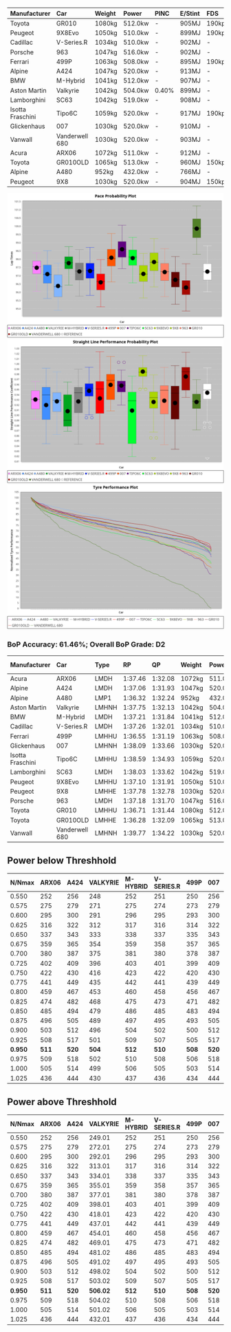 | Manufacturer     | Car            | Weight | Power   | PINC    | E/Stint | FDS     |
|:-|:-|:-|:-|:-|:-|:-|
| Toyota           | GR010          | 1080kg | 512.0kw |    -    | 905MJ   | 190kph  |
| Peugeot          | 9X8Evo         | 1050kg | 510.0kw |    -    | 899MJ   | 190kph  |
| Cadillac         | V-Series.R     | 1034kg | 510.0kw |    -    | 902MJ   |    -    |
| Porsche          | 963            | 1047kg | 516.0kw |    -    | 902MJ   |    -    |
| Ferrari          | 499P           | 1063kg | 508.0kw |    -    | 895MJ   | 190kph  |
| Alpine           | A424           | 1047kg | 520.0kw |    -    | 913MJ   |    -    |
| BMW              | M-Hybrid       | 1041kg | 512.0kw |    -    | 907MJ   |    -    |
| Aston Martin     | Valkyrie       | 1042kg | 504.0kw | 0.40%   | 899MJ   |    -    |
| Lamborghini      | SC63           | 1042kg | 519.0kw |    -    | 908MJ   |    -    |
| Isotta Fraschini | Tipo6C         | 1059kg | 520.0kw |    -    | 917MJ   | 190kph  |
| Glickenhaus      | 007            | 1030kg | 520.0kw |    -    | 910MJ   |    -    |
| Vanwall          | Vanderwell 680 | 1030kg | 520.0kw |    -    | 903MJ   |    -    |
| Acura            | ARX06          | 1072kg | 511.0kw |    -    | 912MJ   |    -    |
| Toyota           | GR010OLD       | 1065kg | 513.0kw |    -    | 960MJ   | 150kph  |
| Alpine           | A480           | 952kg  | 432.0kw |    -    | 766MJ   |    -    |
| Peugeot          | 9X8            | 1030kg | 520.0kw |    -    | 904MJ   | 150kph  |

![PACECHART](./IMG/CUSTOM.png)
![STRAIGHTLINEPERFORMANCECHART](./IMG/CUSTOM_sp.png)
![TYREPERFORMANCECHART](./IMG/CUSTOM_tw.png)

### BoP Accuracy: 61.46%; Overall BoP Grade: D2
| Manufacturer     | Car            | Type  | RP      | QP      | Weight | Power¹  | Threshhold | PINC    | Power²   | E/Stint | AVG Vmax  | FDS     | RDLC | L/Stint | BOP-Grade | Model Accuracy | Model Points | Match%  | SimDiff |
|:-|:-|:-|:-|:-|:-|:-|:-|:-|:-|:-|:-|:-|:-|:-|:-|:-|:-|:-|:-|
| Acura            | ARX06          | LMDH  | 1:37.46 | 1:32.08 | 1072kg | 511.0kw | 210.0kph   |    -    | 511.00kw |  912MJ  | 307.41kph |    -    | 1.00 | 29      | +B2       | 100.00%        | 996          | 83.75%  | +0.18   |
| Alpine           | A424           | LMDH  | 1:37.06 | 1:31.93 | 1047kg | 520.0kw | 210.0kph   |    -    | 520.00kw |  913MJ  | 307.90kph |    -    | 1.03 | 30      | -B2       | 96.10%         | 2390         | 82.47%  | #       |
| Alpine           | A480           | LMP1  | 1:36.32 | 1:32.24 |  952kg | 432.0kw | 210.0kph   |    -    | 432.00kw |  766MJ  | 305.95kph |    -    | 0.98 | 27      | -Ω1       | 95.62%         | 1701         | 39.56%  | #       |
| Aston Martin     | Valkyrie       | LMHNH | 1:37.75 | 1:32.13 | 1042kg | 504.0kw | 250.0kph   | 0.40%   | 506.00kw |  899MJ  | 304.59kph |    -    | 1.04 | 29      | +D1       | 100.00%        | 466          | 67.51%  | #       |
| BMW              | M-Hybrid       | LMDH  | 1:37.21 | 1:31.84 | 1041kg | 512.0kw | 210.0kph   |    -    | 512.00kw |  907MJ  | 308.53kph |    -    | 1.03 | 29      | -B1       | 100.00%        | 3339         | 86.67%  | #       |
| Cadillac         | V-Series.R     | LMDH  | 1:37.26 | 1:32.01 | 1034kg | 510.0kw | 210.0kph   |    -    | 510.00kw |  902MJ  | 310.62kph |    -    | 1.04 | 29      | -A2       | 99.56%         | 5841         | 92.18%  | #       |
| Ferrari          | 499P           | LMHHU | 1:36.55 | 1:31.19 | 1063kg | 508.0kw | 210.0kph   |    -    | 508.00kw |  895MJ  | 307.91kph | 190kph  | 1.05 | 29      | -E2       | 99.57%         | 7417         | 51.24%  | #       |
| Glickenhaus      | 007            | LMHNH | 1:38.09 | 1:33.66 | 1030kg | 520.0kw | 210.0kph   |    -    | 520.00kw |  910MJ  | 315.35kph |    -    | 0.97 | 30      | +D2       | 93.90%         | 2170         | 62.68%  | #       |
| Isotta Fraschini | Tipo6C         | LMHHU | 1:38.59 | 1:34.93 | 1059kg | 520.0kw | 210.0kph   |    -    | 520.00kw |  917MJ  | 310.25kph | 190kph  | 1.05 | 30      | +Ω1       | 100.00%        | 132          | 18.66%  | #       |
| Lamborghini      | SC63           | LMDH  | 1:38.03 | 1:33.62 | 1042kg | 519.0kw | 210.0kph   |    -    | 519.00kw |  908MJ  | 306.26kph |    -    | 1.06 | 30      | +C2       | 100.00%        | 784          | 71.10%  | #       |
| Peugeot          | 9X8Evo         | LMHHU | 1:37.10 | 1:31.91 | 1050kg | 510.0kw | 210.0kph   |    -    | 510.00kw |  899MJ  | 316.77kph | 190kph  | 1.01 | 29      | -C1       | 100.00%        | 1891         | 77.06%  | #       |
| Peugeot          | 9X8            | LMHHE | 1:37.78 | 1:32.78 | 1030kg | 520.0kw | 210.0kph   |    -    | 520.00kw |  904MJ  | 308.29kph | 150kph  | 1.05 | 30      | +B2       | 99.96%         | 4579         | 82.10%  | #       |
| Porsche          | 963            | LMDH  | 1:37.18 | 1:31.70 | 1047kg | 516.0kw | 210.0kph   |    -    | 516.00kw |  902MJ  | 308.89kph |    -    | 1.03 | 30      | -B1       | 98.39%         | 16118        | 88.47%  | #       |
| Toyota           | GR010          | LMHHU | 1:36.71 | 1:31.44 | 1080kg | 512.0kw | 210.0kph   |    -    | 512.00kw |  905MJ  | 305.99kph | 190kph  | 1.02 | 29      | -D2       | 99.90%         | 5196         | 60.86%  | #       |
| Toyota           | GR010OLD       | LMHHE | 1:36.28 | 1:32.09 | 1065kg | 513.0kw | 210.0kph   |    -    | 513.00kw |  960MJ  | 315.32kph | 150kph  | 1.03 | 29      | -Ω1       | 97.31%         | 905          | 36.79%  | #       |
| Vanwall          | Vanderwell 680 | LMHNH | 1:39.77 | 1:34.22 | 1030kg | 520.0kw | 210.0kph   |    -    | 520.00kw |  903MJ  | 309.83kph |    -    | 1.02 | 30      | +Ω2       | 98.91%         | 543          | -17.67% | #       |

## Power below Threshhold
| N/Nmax    | ARX06   | A424    | VALKYRIE | M-HYBRID | V-SERIES.R | 499P    | 007     | TIPO6C  | SC63    | 9X8EVO  | 9X8     | 963     | GR010   | GR010OLD | VANDERWELL 680 | ​     | RPM      | A480       |
|:-|:-|:-|:-|:-|:-|:-|:-|:-|:-|:-|:-|:-|:-|:-|:-|:-|:-|:-|
|  0.550    |  252    |  256    |  248     |  252     |  251       |  250    |  256    |  256    |  256    |  251    |  256    |  254    |  252    |  253     |  256           |  ​    |   --     |   -        |
|  0.575    |  275    |  279    |  271     |  275     |  274       |  273    |  279    |  279    |  279    |  274    |  279    |  277    |  275    |  276     |  279           |  ​    |   --     |   -        |
|  0.600    |  295    |  300    |  291     |  296     |  295       |  293    |  300    |  300    |  299    |  295    |  300    |  298    |  296    |  296     |  300           |  ​    |   --     |   -        |
|  0.625    |  316    |  322    |  312     |  317     |  316       |  314    |  322    |  322    |  321    |  316    |  322    |  319    |  317    |  317     |  322           |  ​    |   --     |   -        |
|  0.650    |  337    |  343    |  333     |  338     |  337       |  335    |  343    |  343    |  342    |  337    |  343    |  340    |  338    |  338     |  343           |  ​    |   --     |   -        |
|  0.675    |  359    |  365    |  354     |  359     |  358       |  357    |  365    |  365    |  364    |  358    |  365    |  362    |  359    |  360     |  365           |  ​    |   --     |   -        |
|  0.700    |  380    |  387    |  375     |  381     |  380       |  378    |  387    |  387    |  386    |  380    |  387    |  384    |  381    |  382     |  387           |  ​    |   --     |   -        |
|  0.725    |  402    |  409    |  396     |  403     |  401       |  399    |  409    |  409    |  408    |  401    |  409    |  406    |  403    |  403     |  409           |  ​    |   --     |   -        |
|  0.750    |  422    |  430    |  416     |  423     |  422       |  420    |  430    |  430    |  429    |  422    |  430    |  427    |  423    |  424     |  430           |  ​    |   --     |   -        |
|  0.775    |  441    |  449    |  435     |  442     |  441       |  439    |  449    |  449    |  448    |  441    |  449    |  446    |  442    |  443     |  449           |  ​    |  5000    |  -3386005  |
|  0.800    |  459    |  467    |  453     |  460     |  458       |  456    |  467    |  467    |  466    |  458    |  467    |  463    |  460    |  461     |  467           |  ​    |  5500    |  -3687783  |
|  0.825    |  474    |  482    |  468     |  475     |  473       |  471    |  482    |  482    |  481    |  473    |  482    |  478    |  475    |  476     |  482           |  ​    |  5999    |  -4004324  |
|  0.850    |  485    |  494    |  479     |  486     |  485       |  483    |  494    |  494    |  493    |  485    |  494    |  490    |  486    |  487     |  494           |  ​    |  6499    |  -4335628  |
|  0.875    |  496    |  505    |  489     |  497     |  495       |  493    |  505    |  505    |  504    |  495    |  505    |  501    |  497    |  498     |  505           |  ​    |  7000    |  -4681695  |
|  0.900    |  503    |  512    |  496     |  504     |  502       |  500    |  512    |  512    |  511    |  502    |  512    |  508    |  504    |  505     |  512           |  ​    |  7500    |  -5042525  |
|  0.925    |  508    |  517    |  501     |  509     |  507       |  505    |  517    |  517    |  516    |  507    |  517    |  513    |  509    |  510     |  517           |  ​    |  8000    |  429       |
| **0.950** | **511** | **520** | **504**  | **512**  | **510**    | **508** | **520** | **520** | **519** | **510** | **520** | **516** | **512** | **513**  | **520**        | **​** | **8499** | **432**    |
|  0.975    |  509    |  518    |  502     |  510     |  508       |  506    |  518    |  518    |  517    |  508    |  518    |  514    |  510    |  511     |  518           |  ​    |  9000    |  216       |
|  1.000    |  505    |  514    |  499     |  506     |  505       |  503    |  514    |  514    |  513    |  505    |  514    |  510    |  506    |  507     |  514           |  ​    |   --     |   -        |
|  1.025    |  436    |  444    |  430     |  437     |  436       |  434    |  444    |  444    |  443    |  436    |  444    |  441    |  437    |  438     |  444           |  ​    |   --     |   -        |

## Power above Threshhold
| N/Nmax    | ARX06   | A424    | VALKYRIE   | M-HYBRID | V-SERIES.R | 499P    | 007     | TIPO6C  | SC63    | 9X8EVO  | 9X8     | 963     | GR010   | GR010OLD | VANDERWELL 680 | ​     | RPM      | A480       |
|:-|:-|:-|:-|:-|:-|:-|:-|:-|:-|:-|:-|:-|:-|:-|:-|:-|:-|:-|
|  0.550    |  252    |  256    |  249.01    |  252     |  251       |  250    |  256    |  256    |  256    |  251    |  256    |  254    |  252    |  253     |  256           |  ​    |   --     |   -        |
|  0.575    |  275    |  279    |  272.01    |  275     |  274       |  273    |  279    |  279    |  279    |  274    |  279    |  277    |  275    |  276     |  279           |  ​    |   --     |   -        |
|  0.600    |  295    |  300    |  292.01    |  296     |  295       |  293    |  300    |  300    |  299    |  295    |  300    |  298    |  296    |  296     |  300           |  ​    |   --     |   -        |
|  0.625    |  316    |  322    |  313.01    |  317     |  316       |  314    |  322    |  322    |  321    |  316    |  322    |  319    |  317    |  317     |  322           |  ​    |   --     |   -        |
|  0.650    |  337    |  343    |  334.01    |  338     |  337       |  335    |  343    |  343    |  342    |  337    |  343    |  340    |  338    |  338     |  343           |  ​    |   --     |   -        |
|  0.675    |  359    |  365    |  355.01    |  359     |  358       |  357    |  365    |  365    |  364    |  358    |  365    |  362    |  359    |  360     |  365           |  ​    |   --     |   -        |
|  0.700    |  380    |  387    |  377.01    |  381     |  380       |  378    |  387    |  387    |  386    |  380    |  387    |  384    |  381    |  382     |  387           |  ​    |   --     |   -        |
|  0.725    |  402    |  409    |  398.01    |  403     |  401       |  399    |  409    |  409    |  408    |  401    |  409    |  406    |  403    |  403     |  409           |  ​    |   --     |   -        |
|  0.750    |  422    |  430    |  418.01    |  423     |  422       |  420    |  430    |  430    |  429    |  422    |  430    |  427    |  423    |  424     |  430           |  ​    |   --     |   -        |
|  0.775    |  441    |  449    |  437.01    |  442     |  441       |  439    |  449    |  449    |  448    |  441    |  449    |  446    |  442    |  443     |  449           |  ​    |  5000    |  -3386005  |
|  0.800    |  459    |  467    |  454.01    |  460     |  458       |  456    |  467    |  467    |  466    |  458    |  467    |  463    |  460    |  461     |  467           |  ​    |  5500    |  -3687783  |
|  0.825    |  474    |  482    |  469.01    |  475     |  473       |  471    |  482    |  482    |  481    |  473    |  482    |  478    |  475    |  476     |  482           |  ​    |  5999    |  -4004324  |
|  0.850    |  485    |  494    |  481.02    |  486     |  485       |  483    |  494    |  494    |  493    |  485    |  494    |  490    |  486    |  487     |  494           |  ​    |  6499    |  -4335628  |
|  0.875    |  496    |  505    |  491.02    |  497     |  495       |  493    |  505    |  505    |  504    |  495    |  505    |  501    |  497    |  498     |  505           |  ​    |  7000    |  -4681695  |
|  0.900    |  503    |  512    |  498.02    |  504     |  502       |  500    |  512    |  512    |  511    |  502    |  512    |  508    |  504    |  505     |  512           |  ​    |  7500    |  -5042525  |
|  0.925    |  508    |  517    |  503.02    |  509     |  507       |  505    |  517    |  517    |  516    |  507    |  517    |  513    |  509    |  510     |  517           |  ​    |  8000    |  429       |
| **0.950** | **511** | **520** | **506.02** | **512**  | **510**    | **508** | **520** | **520** | **519** | **510** | **520** | **516** | **512** | **513**  | **520**        | **​** | **8499** | **432**    |
|  0.975    |  509    |  518    |  504.02    |  510     |  508       |  506    |  518    |  518    |  517    |  508    |  518    |  514    |  510    |  511     |  518           |  ​    |  9000    |  216       |
|  1.000    |  505    |  514    |  501.02    |  506     |  505       |  503    |  514    |  514    |  513    |  505    |  514    |  510    |  506    |  507     |  514           |  ​    |   --     |   -        |
|  1.025    |  436    |  444    |  432.01    |  437     |  436       |  434    |  444    |  444    |  443    |  436    |  444    |  441    |  437    |  438     |  444           |  ​    |   --     |   -        |
